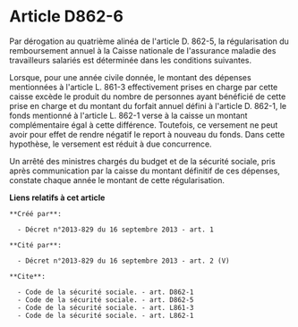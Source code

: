 # Article D862-6

Par dérogation au quatrième alinéa de l'article D. 862-5, la régularisation du remboursement annuel à la Caisse nationale de
l'assurance maladie des travailleurs salariés est déterminée dans les conditions suivantes. 

Lorsque, pour une année civile donnée, le montant des dépenses mentionnées à l'article L. 861-3 effectivement prises en
charge par cette caisse excède le produit du nombre de personnes ayant bénéficié de cette prise en charge et du montant du
forfait annuel défini à l'article D. 862-1, le fonds mentionné à l'article L. 862-1 verse à la caisse un montant
complémentaire égal à cette différence. Toutefois, ce versement ne peut avoir pour effet de rendre négatif le report à
nouveau du fonds. Dans cette hypothèse, le versement est réduit à due concurrence. 

Un arrêté des ministres chargés du budget et de la sécurité sociale, pris après communication par la caisse du montant
définitif de ces dépenses, constate chaque année le montant de cette régularisation.

**Liens relatifs à cet article**

	**Créé par**:

	  - Décret n°2013-829 du 16 septembre 2013 - art. 1

	**Cité par**:

	  - Décret n°2013-829 du 16 septembre 2013 - art. 2 (V)

	**Cite**:

	  - Code de la sécurité sociale. - art. D862-1
	  - Code de la sécurité sociale. - art. D862-5
	  - Code de la sécurité sociale. - art. L861-3
	  - Code de la sécurité sociale. - art. L862-1

